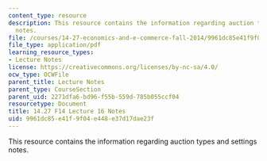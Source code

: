 ```yaml
---
content_type: resource
description: This resource contains the information regarding auction types and settings
  notes.
file: /courses/14-27-economics-and-e-commerce-fall-2014/9961dc85e41f9f04e448e37d17dae23f_MIT14_27F14_Lec16.pdf
file_type: application/pdf
learning_resource_types:
- Lecture Notes
license: https://creativecommons.org/licenses/by-nc-sa/4.0/
ocw_type: OCWFile
parent_title: Lecture Notes
parent_type: CourseSection
parent_uid: 2271dfa6-bd96-f55b-559d-785b055ccf04
resourcetype: Document
title: 14.27 F14 Lecture 16 Notes
uid: 9961dc85-e41f-9f04-e448-e37d17dae23f
---
```

This resource contains the information regarding auction types and settings notes.